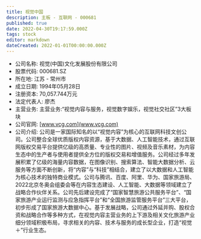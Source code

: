 ```yaml
---
title: 视觉中国
description: 主板 - 互联网 - 000681
published: true
date: 2022-04-30T19:17:59.000Z
tags: stock
editor: markdown
dateCreated: 2022-01-01T00:00:00.000Z
---
```


- 公司名称: 视觉(中国)文化发展股份有限公司
- 股票代码: 000681.SZ
- 所在地: 江苏 - 常州市
- 成立日期: 1994年05月28日
- 注册资本: 70,057.744万元
- 法定代表人: 廖杰
- 主营业务: 主营业务:“视觉内容与服务，视觉数字娱乐，视觉社交社区”3大板块
- 公司官网: [www.vcg.com](www.vcg.com)
- 公司介绍: 公司是一家国际知名的以“视觉内容”为核心的互联网科技文创公司。公司整合全球优质版权内容资源，基于大数据、人工智能技术，通过互联网版权交易平台提供亿级的高质量、专业性的图片、视频及音乐素材，为内容生态中的生产者与使用者提供全方位的版权交易和增值服务。公司经过多年发展积累了亿级的海量内容数据，在图像识别、搜索算法、智能大数据分析、云服务等方面不断创新，将“内容”与“科技”相结合，建立了以大数据和人工智能为核心技术的独特商业模式。公司与腾讯、百度、阿里、华为、国家旅游局、2022北京冬奥会组委会等在内容生态建设、人工智能、大数据等领域建立了战略合作伙伴关系。公司先后建设完成了“国家智慧旅游公共服务平台”、“国家旅游产业运行监测与应急指挥平台”和“全国旅游监管服务平台”三大平台，初步形成了国家旅游大数据中心。基于发展战略，公司通过外延并购、股权合资和战略合作等多种方式，在视觉内容主营业务的上下游及相关文化旅游产业细分领域积极布局，寻求相关的内容、技术与服务的成长型企业，打造“视觉＋”行业生态。


